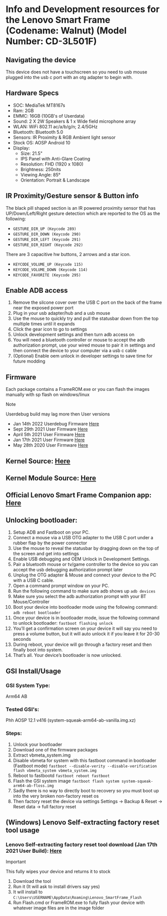 # Info and Development resources for the Lenovo Smart Frame (Codename: Walnut) (Model Number: CD-3L501F)

## Navigating the device
This device does not have a touchscreen so you need to usb mouse plugged into the usb c port with an otg adapter to begin with.

## Hardware Specs
- SOC: MediaTek MT8167s
- Ram: 2GB
- EMMC: 16GB (10GB's of Userdata)
- Sound: 2 X 2W Speakers & 1 x Wide field microphone array
- WLAN: WiFi 802.11 ac/a/b/g/n; 2.4/5GHz
- Bluetooth: Bluetooth 5.0
- Sensors: IR Proximity & RGB Ambient light sensor
- Stock OS: AOSP Android 10
- Display:
   - Size: 21.5"
   - IPS Panel with Anti-Glare Coating
   - Resolution: FHD (1920 x 1080)
   - Brightness: 250nits
   - Viewing Angle: 85°
   - Orientation: Portrait & Landscape


## IR Proximity/Gesture sensor & Button info
The black pill shaped section is an IR powered proximity sensor that has UP/Down/Left/Right gesture detection which are reported to the OS as the following:
-  ```GESTURE_DIR_UP (Keycode 289)```
-  ```GESTURE_DIR_DOWN (Keycode 290)```
-  ```GESTURE_DIR_LEFT (Keycode 291)```
-  ```GESTURE_DIR_RIGHT (Keycode 292)```

There are 3 capacitive hw buttons, 2 arrows and a star icon.
-  ```KEYCODE_VOLUME_UP (Keycode 115)```
-  ```KEYCODE_VOLUME_DOWN (Keycode 114)```
-  ```KEYCODE_FAVORITE (Keycode 295)```

## Enable ADB access
1. Remove the silcone cover over the USB C port on the back of the frame near the exposed power port
1. Plug in your usb adapter/hub and a usb mouse
1. Use the mouse to quickly try and pull the statusbar down from the top multiple times until it expands
1. Click the gear icon to go to settings
1. Unlock development settings and then turn adb access on
1. You will need a bluetooth controller or mouse to accept the adb authorization prompt, use your wired mouse to pair it in settings and then connect the device to your computer via a usb c cable 
1. (Optional) Enable oem unlock in developer settings to save time for future modding

## Firmware
Each package contains a FrameROM.exe or you can flash the images manually with sp flash on windows/linux
> [!NOTE]
> Userdebug build may lag more then User versions
> 
- Jan 14th 2022 Userdebug Firmware [Here](https://www.androidfilehost.com/?fid=16385555061192798583)
- Sept 29th 2021 User Firmware [Here](https://www.androidfilehost.com/?fid=16385555061192798594)
- April 5th 2021 User Firmware [Here](https://www.androidfilehost.com/?fid=16385555061192798585)
- Jan 17th 2021 User Firmware [Here](https://www.androidfilehost.com/?fid=16385555061192798598)
- May 28th 2020 User Firmware [Here](https://www.androidfilehost.com/?fid=16385555061192798579)

## Kernel Source: [Here](https://github.com/deadman96385/android_kernel_lenovo_mt8167)

## Kernel Module Source: [Here](https://github.com/deadman96385/android_vendor_mediatek_kernel_modules_connectivity)

## Official Lenovo Smart Frame Companion app: [Here](https://www.androidfilehost.com/?fid=16385555061192798588)

## Unlocking bootloader:
1. Setup ADB and Fastboot on your PC.
1. Connect a mouse via a USB OTG adapter to the USB C port under a rubber flap by the power connector
1. Use the mouse to reveal the statusbar by dragging down on the top of the screen and get into settings
1. Enable USB debugging and OEM Unlock in Development Settings.
1. Pair a bluetooth mouse or tv/game controller to the device so you can accept the usb debugging authorization prompt later
1. Unplug the OTG adapter & Mouse and connect your device to the PC with a USB C cable.
1. Open a command prompt window on your PC.
1. Run the following command to make sure adb shows up ```adb devices```
1. Make sure you select the adb authorization prompt with your BT Mouse/Controller
1. Boot your device into bootloader mode using the following command:
```adb reboot bootloader```
1. Once your device is in bootloader mode, issue the following command to unlock bootloader:
```fastboot flashing unlock```
1. You’ll get a confirmation screen on your device it will say you need to press a volume button, but it will auto unlock it if you leave it for 20-30 seconds
1. During reboot, your device will go through a factory reset and then finally boot into system.
1. That’s all. Your device’s bootloader is now unlocked.

## GSI Install/Usage
### GSI System Type:
Arm64 AB

### Tested GSI's: 
Phh AOSP 12.1 v416 (system-squeak-arm64-ab-vanilla.img.xz)

### Steps:
1. Unlock your bootloader
1. Download one of the firmware packages
1. Extract vbmeta_system.img
1. Disable vbmeta for system with this fastboot command in bootloader (Fastboot mode)
   ```fastboot --disable-verity --disable-verification flash vbmeta_system vbmeta_system.img```
1. Reboot to fastbootd
   ```fastboot reboot fastboot```
1. Flash the GSI system image 
   ```fastboot flash system system-squeak-arm64-ab-floss.img```
1. Sadly there is no way to directly boot to recovery so you must boot up into the very broken non-factory reset os
1. Then factory reset the device via settings
   Settings -> Backup & Reset -> Reset data -> full factory reset

## (Windows) Lenovo Self-extracting factory reset tool usage
### Lenovo Self-extracting factory reset tool download (Jan 17th 2021 User Build): [Here](https://www.androidfilehost.com/?fid=16385555061192798593)
> [!IMPORTANT]
> This fully wipes your device and returns it to stock
1. Download the tool
1. Run it (It will ask to install drivers say yes)
1. It will install to ```C:\Users\USERNAME\AppData\Roaming\Lenovo_SmartFrame_Flash```
1. Run Flash.cmd or FrameROM.exe to fully flash your device with whatever image files are in the image folder
